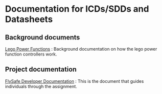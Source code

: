 # Documentation for ICDs/SDDs and Datasheets

## Background documents

[Lego Power Functions](./LEGO_Power_Functions_RC_v120.pdf) : Background documentation on how the lego power function controllers work.  

## Project documentation

[FlySafe Developer Documentation](./FlySafe_Developers_Documentation.docx) : This is the document that guides individuals through the assignment.  
